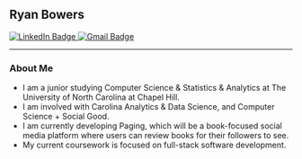 ## Ryan Bowers 

<div id="badges"> 
<a href="https://www.linkedin.com/in/ryan-bowers-1007aa29a/">
  <img src="https://img.shields.io/badge/LinkedIn-blue?style=for-the-badge&logo=linkedin&logoColor=white" alt="LinkedIn Badge"/>
</a>
<a href="mailto:ryanb215@ad.unc.edu">
  <img src=https://img.shields.io/badge/Gmail-D14836?style=for-the-badge&logo=gmail&logoColor=white' alt="Gmail Badge" />
</a>
</div>



---

### About Me

- I am a junior studying Computer Science & Statistics & Analytics at The University of North Carolina at Chapel Hill.
- I am involved with Carolina Analytics & Data Science, and Computer Science + Social Good.
- I am currently developing Paging, which will be a book-focused social media platform where users can review books for their followers to see.
- My current coursework is focused on full-stack software development.

<!--
**ryanbowers215/ryanbowers215** is a ✨ _special_ ✨ repository because its `README.md` (this file) appears on your GitHub profile.

Here are some ideas to get you started:

- 🔭 I’m currently working on ...
- 🌱 I’m currently learning ...
- 👯 I’m looking to collaborate on ...
- 🤔 I’m looking for help with ...
- 💬 Ask me about ...
- 📫 How to reach me: ...
- 😄 Pronouns: ...
- ⚡ Fun fact: ...
-->
